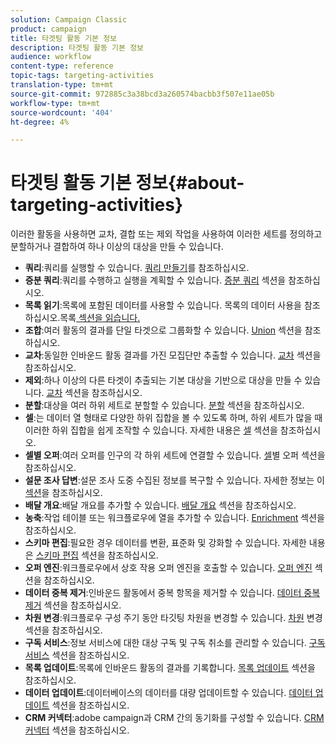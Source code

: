 ```yaml
---
solution: Campaign Classic
product: campaign
title: 타겟팅 활동 기본 정보
description: 타겟팅 활동 기본 정보
audience: workflow
content-type: reference
topic-tags: targeting-activities
translation-type: tm+mt
source-git-commit: 972885c3a38bcd3a260574bacbb3f507e11ae05b
workflow-type: tm+mt
source-wordcount: '404'
ht-degree: 4%

---
```



# 타겟팅 활동 기본 정보{#about-targeting-activities}

이러한 활동을 사용하면 교차, 결합 또는 제외 작업을 사용하여 이러한 세트를 정의하고 분할하거나 결합하여 하나 이상의 대상을 만들 수 있습니다.

* **쿼리**:쿼리를 실행할 수 있습니다. [쿼리 만들기](../../workflow/using/query.md#creating-a-query)를 참조하십시오.
* **증분 쿼리**:쿼리를 수행하고 실행을 계획할 수 있습니다. [증분 쿼리](../../workflow/using/incremental-query.md) 섹션을 참조하십시오.
* **목록 읽기**:목록에 포함된 데이터를 사용할 수 있습니다. 목록의 데이터 사용을 참조하십시오.목록[ 섹션을 읽습니다.](../../workflow/using/importing-data.md#using-data-from-a-list--read-list)
* **조합**:여러 활동의 결과를 단일 타겟으로 그룹화할 수 있습니다. [Union](../../workflow/using/union.md) 섹션을 참조하십시오.
* **교차**:동일한 인바운드 활동 결과를 가진 모집단만 추출할 수 있습니다. [교차](../../workflow/using/intersection.md) 섹션을 참조하십시오.
* **제외**:하나 이상의 다른 타겟이 추출되는 기본 대상을 기반으로 대상을 만들 수 있습니다. [교차](../../workflow/using/intersection.md) 섹션을 참조하십시오.
* **분할**:대상을 여러 하위 세트로 분할할 수 있습니다. [분할](../../workflow/using/split.md) 섹션을 참조하십시오.
* **셀**:는 데이터 열 형태로 다양한 하위 집합을 볼 수 있도록 하며, 하위 세트가 많을 때 이러한 하위 집합을 쉽게 조작할 수 있습니다. 자세한 내용은 [셀](../../workflow/using/cells.md) 섹션을 참조하십시오.
* **셀별 오퍼**:여러 오퍼를 인구의 각 하위 세트에 연결할 수 있습니다. [셀](../../workflow/using/offers-by-cell.md)별 오퍼 섹션을 참조하십시오.
* **설문 조사 답변**:설문 조사 도중 수집된 정보를 복구할 수 있습니다. 자세한 정보는 이 [섹션](../../web/using/getting-started-with-surveys.md)을 참조하십시오.
* **배달 개요**:배달 개요를 추가할 수 있습니다. [배달 개요](../../workflow/using/delivery-outline.md) 섹션을 참조하십시오.
* **농축**:작업 테이블 또는 워크플로우에 열을 추가할 수 있습니다. [Enrichment](../../workflow/using/enrichment.md) 섹션을 참조하십시오.
* **스키마 편집**:필요한 경우 데이터를 변환, 표준화 및 강화할 수 있습니다. 자세한 내용은 [스키마 편집](../../workflow/using/edit-schema.md) 섹션을 참조하십시오.
* **오퍼 엔진**:워크플로우에서 상호 작용 오퍼 엔진을 호출할 수 있습니다. [오퍼 엔진](../../workflow/using/offer-engine.md) 섹션을 참조하십시오.
* **데이터 중복 제거**:인바운드 활동에서 중복 항목을 제거할 수 있습니다. [데이터 중복 제거](../../workflow/using/deduplication.md) 섹션을 참조하십시오.
* **차원 변경**:워크플로우 구성 주기 동안 타깃팅 차원을 변경할 수 있습니다. [차원](../../workflow/using/change-dimension.md) 변경 섹션을 참조하십시오.
* **구독 서비스**:정보 서비스에 대한 대상 구독 및 구독 취소를 관리할 수 있습니다. [구독 서비스](../../workflow/using/subscription-services.md) 섹션을 참조하십시오.
* **목록 업데이트**:목록에 인바운드 활동의 결과를 기록합니다. [목록 업데이트](../../workflow/using/list-update.md) 섹션을 참조하십시오.
* **데이터 업데이트**:데이터베이스의 데이터를 대량 업데이트할 수 있습니다. [데이터 업데이트](../../workflow/using/update-data.md) 섹션을 참조하십시오.
* **CRM 커넥터**:adobe campaign과 CRM 간의 동기화를 구성할 수 있습니다. [CRM 커넥터](../../workflow/using/crm-connector.md) 섹션을 참조하십시오.

